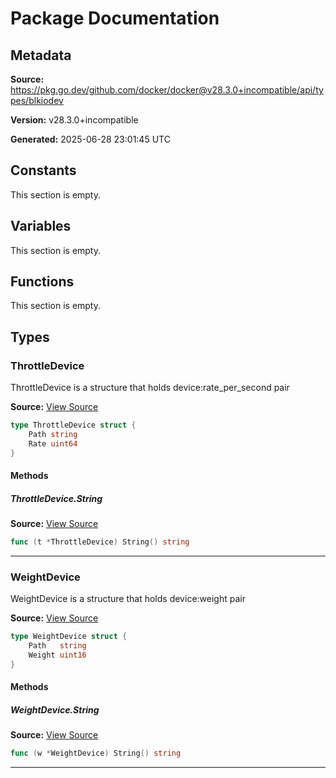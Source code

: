 # Package Documentation

## Metadata

**Source:** https://pkg.go.dev/github.com/docker/docker@v28.3.0+incompatible/api/types/blkiodev

**Version:** v28.3.0+incompatible

**Generated:** 2025-06-28 23:01:45 UTC

## Constants

This section is empty.

## Variables

This section is empty.

## Functions

This section is empty.

## Types

### ThrottleDevice

ThrottleDevice is a structure that holds device:rate_per_second pair

**Source:** [View Source](https://github.com/docker/docker/blob/v28.3.0/api/types/blkiodev/blkio.go#L16)  

```go
type ThrottleDevice struct {
	Path string
	Rate uint64
}
```

#### Methods

##### ThrottleDevice.String

**Source:** [View Source](https://github.com/docker/docker/blob/v28.3.0/api/types/blkiodev/blkio.go#L21)  

```go
func (t *ThrottleDevice) String() string
```

---

### WeightDevice

WeightDevice is a structure that holds device:weight pair

**Source:** [View Source](https://github.com/docker/docker/blob/v28.3.0/api/types/blkiodev/blkio.go#L6)  

```go
type WeightDevice struct {
	Path   string
	Weight uint16
}
```

#### Methods

##### WeightDevice.String

**Source:** [View Source](https://github.com/docker/docker/blob/v28.3.0/api/types/blkiodev/blkio.go#L11)  

```go
func (w *WeightDevice) String() string
```

---

